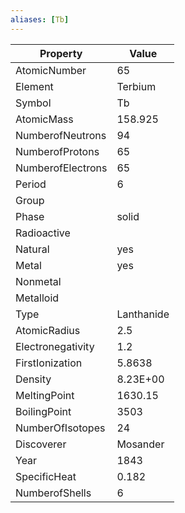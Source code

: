 ```yaml
---
aliases: [Tb]
---
```


| Property          | Value      |
| ----------------- | ---------- |
| AtomicNumber      | 65         |
| Element           | Terbium    |
| Symbol            | Tb         |
| AtomicMass        | 158.925    |
| NumberofNeutrons  | 94         |
| NumberofProtons   | 65         |
| NumberofElectrons | 65         |
| Period            | 6          |
| Group             |            |
| Phase             | solid      |
| Radioactive       |            |
| Natural           | yes        |
| Metal             | yes        |
| Nonmetal          |            |
| Metalloid         |            |
| Type              | Lanthanide |
| AtomicRadius      | 2.5        |
| Electronegativity | 1.2        |
| FirstIonization   | 5.8638     |
| Density           | 8.23E+00   |
| MeltingPoint      | 1630.15    |
| BoilingPoint      | 3503       |
| NumberOfIsotopes  | 24         |
| Discoverer        | Mosander   |
| Year              | 1843       |
| SpecificHeat      | 0.182      |
| NumberofShells    | 6          |

